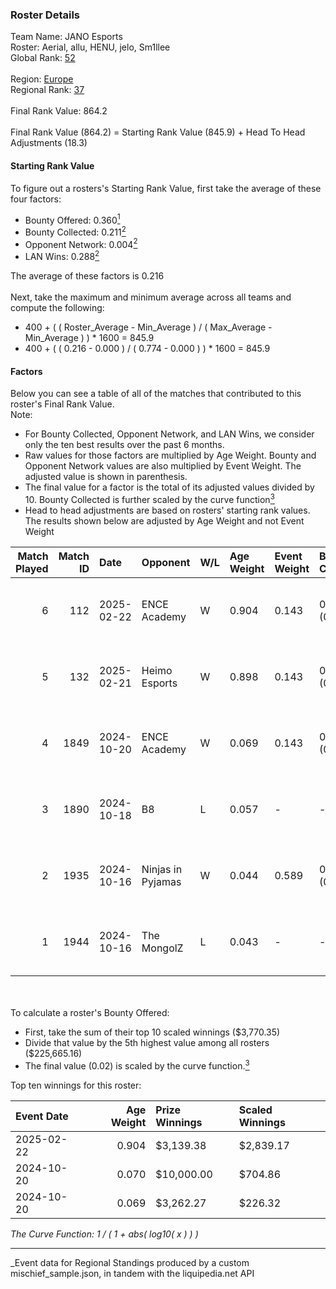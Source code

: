 ### Roster Details<br />
Team Name: JANO Esports<br />
Roster: Aerial, allu, HENU, jelo, Sm1llee<br />
Global Rank: [52](../../standings_global_2025_04_07.md)<br />
<br />
Region: [Europe]( ../../standings_europe_2025_04_07.md)<br />
Regional Rank: [37]( ../../standings_europe_2025_04_07.md)<br />
<br />
Final Rank Value:  864.2<br />
<br />
Final Rank Value (864.2) = Starting Rank Value (845.9) + Head To Head Adjustments (18.3)<br />

#### Starting Rank Value<br />
To figure out a rosters's Starting Rank Value, first take the average of these four factors:<br />
- Bounty Offered: 0.360[<sup>1</sup>](#table2)
- Bounty Collected: 0.211[<sup>2</sup>](#table1)
- Opponent Network: 0.004[<sup>2</sup>](#table1)
- LAN Wins: 0.288[<sup>2</sup>](#table1)

The average of these factors is 0.216<br />
<br />
Next, take the maximum and minimum average across all teams and compute the following:<br />
- 400 + ( ( Roster_Average - Min_Average ) / ( Max_Average - Min_Average ) ) * 1600 = 845.9
- 400 + ( ( 0.216 - 0.000 ) / ( 0.774 - 0.000 ) ) * 1600 = 845.9


#### Factors<br />
Below you can see a table of all of the matches that contributed to this roster's Final Rank Value.<br />
Note:<br />

- For Bounty Collected, Opponent Network, and LAN Wins, we consider only the ten best results over the past 6 months.
- Raw values for those factors are multiplied by Age Weight. Bounty and Opponent Network values are also multiplied by Event Weight. The adjusted value is shown in parenthesis.
- The final value for a factor is the total of its adjusted values divided by 10. Bounty Collected is further scaled by the curve function[<sup>3</sup>](#curveFunction)
- Head to head adjustments are based on rosters' starting rank values. The results shown below are adjusted by Age Weight and not Event Weight
<span id="table1"></span><br />


| Match Played | Match ID | Date       | Opponent          | W/L | Age Weight | Event Weight | Bounty Collected | Opponent Network | LAN Wins  | H2H Adj. | Roster                            |
| -: | -: | :- | :- | :- | :- | :- | :- | :- | :- | -: | :- |
|            6 |      112 | 2025-02-22 | ENCE Academy      | W   | 0.904      | 0.143        | 0.007 (0.001)    | 0.176 (0.023)    | 1 (0.904) |    10.19 | Aerial, allu, HENU, jelo, Sm1llee |
|            5 |      132 | 2025-02-21 | Heimo Esports     | W   | 0.898      | 0.143        | 0.004 (0.001)    | 0.076 (0.010)    | 1 (0.898) |     7.31 | Aerial, allu, HENU, jelo, Sm1llee |
|            4 |     1849 | 2024-10-20 | ENCE Academy      | W   | 0.069      | 0.143        | 0.007 (0.000)    | 0.176 (0.002)    | 1 (0.069) |     0.84 | Aerial, allu, HENU, juho, xseveN  |
|            3 |     1890 | 2024-10-18 | B8                | L   | 0.057      | -            | -                | -                | -         |    -0.57 | Aerial, allu, HENU, juho, xseveN  |
|            2 |     1935 | 2024-10-16 | Ninjas in Pyjamas | W   | 0.044      | 0.589        | 0.012 (0.000)    | 0.087 (0.002)    | 1 (0.044) |     0.57 | Aerial, allu, HENU, juho, xseveN  |
|            1 |     1944 | 2024-10-16 | The MongolZ       | L   | 0.043      | -            | -                | -                | -         |    -0.00 | Aerial, allu, HENU, juho, xseveN  |

<br />
<span id="table2"></span><br />
To calculate a roster's Bounty Offered:<br />

- First, take the sum of their top 10 scaled winnings ($3,770.35)
- Divide that value by the 5th highest value among all rosters ($225,665.16)
- The final value (0.02) is scaled by the curve function.[<sup>3</sup>](#curveFunction)

Top ten winnings for this roster:<br />

| Event Date | Age Weight | Prize Winnings | Scaled Winnings |
| :- | -: | :- | :- |
| 2025-02-22 |      0.904 | $3,139.38      | $2,839.17       |
| 2024-10-20 |      0.070 | $10,000.00     | $704.86         |
| 2024-10-20 |      0.069 | $3,262.27      | $226.32         |


<span id="curveFunction"></span>_The Curve Function: 1 / ( 1 + abs( log10( x ) ) )_<br />

---
_Event data for Regional Standings produced by a custom mischief_sample.json, in tandem with the liquipedia.net API<br />
